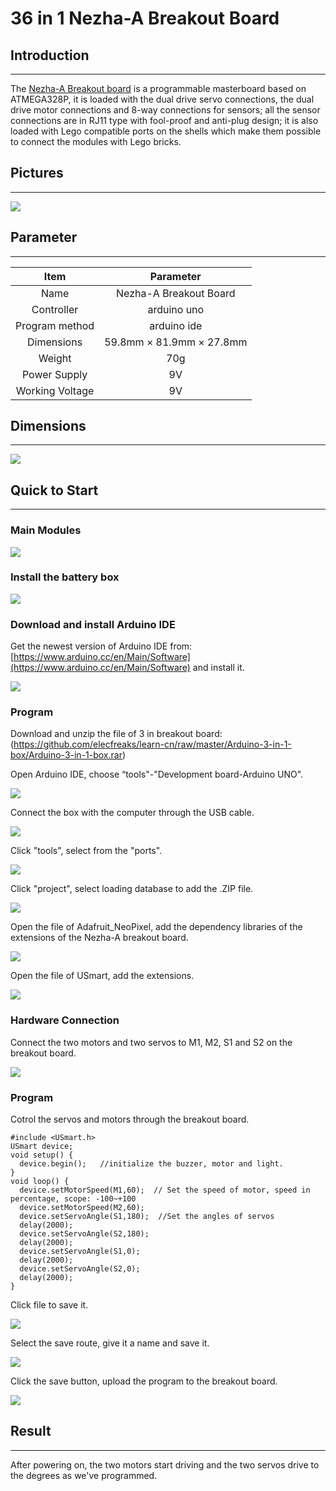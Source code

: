 ﻿# 36 in 1 Nezha-A Breakout Board

## Introduction
---

The [Nezha-A Breakout board](https://shop.elecfreaks.com/products/elecfreaks-nezha-a-arduino-3-in-1-master-control-box) is a programmable masterboard based on ATMEGA328P, it is loaded with the dual drive servo connections, the dual drive motor connections and 8-way connections for sensors; all the sensor connections are in RJ11 type with fool-proof and anti-plug design; it is also loaded with Lego compatible ports on the shells which make them possible to connect the modules with Lego bricks.

## Pictures
---

![](https://wiki-media-ef.oss-cn-hongkong.aliyuncs.com/i18n/en/docusaurus-plugin-content-docs/current/arduino/images/Arduino-3-in-1-box-01.png)

## Parameter
---

|  Item   | Parameter  |
| :----: | :----: |
| Name | Nezha-A Breakout Board |
| Controller | arduino uno |
| Program method | arduino ide |
| Dimensions | 59.8mm × 81.9mm × 27.8mm |
| Weight | 70g |
| Power Supply | 9V |
| Working Voltage | 9V |

## Dimensions
---

![](https://wiki-media-ef.oss-cn-hongkong.aliyuncs.com/i18n/en/docusaurus-plugin-content-docs/current/arduino/images/Arduino-3-in-1-box-02.png)

## Quick to Start
---
### Main Modules

![](https://wiki-media-ef.oss-cn-hongkong.aliyuncs.com/i18n/en/docusaurus-plugin-content-docs/current/arduino/images/Arduino-3-in-1-box-15.png)

### Install the battery box

![](https://wiki-media-ef.oss-cn-hongkong.aliyuncs.com/i18n/en/docusaurus-plugin-content-docs/current/arduino/images/Arduino-3-in-1-box-16.png)

### Download and install Arduino IDE

Get the newest version of Arduino IDE from: [https://www.arduino.cc/en/Main/Software](https://www.arduino.cc/en/Main/Software) and install it.

![](https://wiki-media-ef.oss-cn-hongkong.aliyuncs.com/i18n/en/docusaurus-plugin-content-docs/current/arduino/images/Arduino-3-in-1-box-03.png)

### Program

Download and unzip the file of 3 in  breakout board: (https://github.com/elecfreaks/learn-cn/raw/master/Arduino-3-in-1-box/Arduino-3-in-1-box.rar)

Open Arduino IDE, choose “tools"-"Development board-Arduino UNO".

![](https://wiki-media-ef.oss-cn-hongkong.aliyuncs.com/i18n/en/docusaurus-plugin-content-docs/current/arduino/images/Arduino-3-in-1-box-04.png)

Connect the box with the computer through the USB cable.

![](https://wiki-media-ef.oss-cn-hongkong.aliyuncs.com/i18n/en/docusaurus-plugin-content-docs/current/arduino/images/Arduino-3-in-1-box-05.png)

Click "tools", select from the "ports".

![](https://wiki-media-ef.oss-cn-hongkong.aliyuncs.com/i18n/en/docusaurus-plugin-content-docs/current/arduino/images/Arduino-3-in-1-box-06.png)

Click "project", select loading database to add the .ZIP file.

![](https://wiki-media-ef.oss-cn-hongkong.aliyuncs.com/i18n/en/docusaurus-plugin-content-docs/current/arduino/images/Arduino-3-in-1-box-07.png)

Open the file of Adafruit_NeoPixel, add the dependency libraries of the extensions of the Nezha-A breakout board.

![](https://wiki-media-ef.oss-cn-hongkong.aliyuncs.com/i18n/en/docusaurus-plugin-content-docs/current/arduino/images/Arduino-3-in-1-box-08.png)

Open the file of USmart, add the extensions.

![](https://wiki-media-ef.oss-cn-hongkong.aliyuncs.com/i18n/en/docusaurus-plugin-content-docs/current/arduino/images/Arduino-3-in-1-box-09.png)

### Hardware Connection

 Connect the two motors and two servos to M1, M2, S1 and S2 on the breakout board.

![](https://wiki-media-ef.oss-cn-hongkong.aliyuncs.com/i18n/en/docusaurus-plugin-content-docs/current/arduino/images/Arduino-3-in-1-box-11.png)

### Program

Cotrol the servos and motors through the breakout board.
```
#include <USmart.h>
USmart device;
void setup() {
  device.begin();   //initialize the buzzer, motor and light.
}
void loop() {
  device.setMotorSpeed(M1,60);  // Set the speed of motor, speed in percentage, scope: -100~+100
  device.setMotorSpeed(M2,60);
  device.setServoAngle(S1,180);  //Set the angles of servos
  delay(2000);
  device.setServoAngle(S2,180);
  delay(2000);
  device.setServoAngle(S1,0);
  delay(2000);
  device.setServoAngle(S2,0);
  delay(2000);
}
```
Click file to save it.

![](https://wiki-media-ef.oss-cn-hongkong.aliyuncs.com/i18n/en/docusaurus-plugin-content-docs/current/arduino/images/Arduino-3-in-1-box-12.png)

Select the save route, give it a name and save it.

![](https://wiki-media-ef.oss-cn-hongkong.aliyuncs.com/i18n/en/docusaurus-plugin-content-docs/current/arduino/images/Arduino-3-in-1-box-13.png)


Click the save button, upload the program to the breakout board.

![](https://wiki-media-ef.oss-cn-hongkong.aliyuncs.com/i18n/en/docusaurus-plugin-content-docs/current/arduino/images/Arduino-3-in-1-box-14.png)

## Result
---
After powering on, the two motors start driving and the two servos drive to the degrees as we've programmed.
